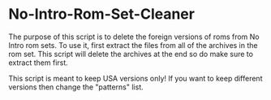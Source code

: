 # No-Intro-Rom-Set-Cleaner
The purpose of this script is to delete the foreign versions of roms from No Intro rom sets.
To use it, first extract the files from all of the archives in the rom set. This script 
will delete the archives at the end so do make sure to extract them first.

This script is meant to keep USA versions only! If you want to keep different versions then change the "patterns" list.
